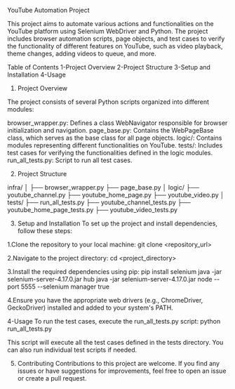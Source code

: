 YouTube Automation Project

This project aims to automate various actions and functionalities on the YouTube platform using Selenium WebDriver and Python. The project includes browser automation scripts, page objects, and test cases to verify the functionality of different features on YouTube, such as video playback, theme changes, adding videos to queue, and more.

Table of Contents
1-Project Overview
2-Project Structure
3-Setup and Installation
4-Usage

1. Project Overview

The project consists of several Python scripts organized into different modules:

browser_wrapper.py: Defines a class WebNavigator responsible for browser initialization and navigation.
page_base.py: Contains the WebPageBase class, which serves as the base class for all page objects.
logic/: Contains modules representing different functionalities on YouTube.
tests/: Includes test cases for verifying the functionalities defined in the logic modules.
run_all_tests.py: Script to run all test cases.

2. Project Structure

infra/
│
├── browser_wrapper.py
├── page_base.py
│
logic/
├── youtube_channel.py
├── youtube_home_page.py
├── youtube_video.py
│
tests/
├── run_all_tests.py
├── youtube_channel_tests.py
├── youtube_home_page_tests.py
├── youtube_video_tests.py

3. Setup and Installation
To set up the project and install dependencies, follow these steps:

1.Clone the repository to your local machine:
	git clone <repository_url>

2.Navigate to the project directory:
	cd <project_directory>

3.Install the required dependencies using pip:
	pip install selenium
	java -jar selenium-server-4.17.0.jar hub
	java -jar selenium-server-4.17.0.jar node --port 5555 --selenium manager true
	
4.Ensure you have the appropriate web drivers (e.g., ChromeDriver, GeckoDriver) installed and added to your system's PATH.

4-Usage
To run the test cases, execute the run_all_tests.py script:
	python run_all_tests.py

This script will execute all the test cases defined in the tests directory.
 You can also run individual test scripts if needed.

5. Contributing
Contributions to this project are welcome. If you find any issues or have suggestions for improvements, feel free to open an issue or create a pull request.